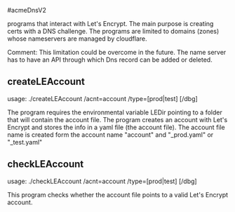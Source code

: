 #acmeDnsV2

programs that interact with Let's Encrypt.
The main purpose is creating certs with a DNS challenge.
The programs are limited to domains (zones) whose nameservers are managed by cloudflare. 

Comment: This limitation could be overcome in the future. 
The name server has to have an API through which Dns record can be added or deleted.

## createLEAccount
usage: ./createLEAccount /acnt=account /type=[prod|test] [/dbg]

The program requires the environmental variable LEDir pointing to a folder that will contain the account file.
The program creates an account with Let's Encrypt and stores the info in a yaml file (the account file).
The account file name is created form the account name "account" and "_prod.yaml" or "_test.yaml"

## checkLEAccount
usage: ./checkLEAccount /acnt=account /type=[prod|test] [/dbg]

This program checks whether the account file points to a valid Let's Encrypt account.
